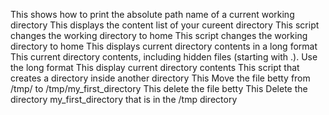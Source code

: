This shows how to  print the absolute path name of a current working directory
This displays the content list of your cureent directory
This script changes the working directory to home
This script changes the working directory to home
This displays current directory contents in a long format
This current directory contents, including hidden files (starting with .). Use the long format
This display current directory contents
This script that creates a directory inside another directory
This Move the file betty from /tmp/ to /tmp/my_first_directory
This delete the file betty
This Delete the directory my_first_directory that is in the /tmp directory
